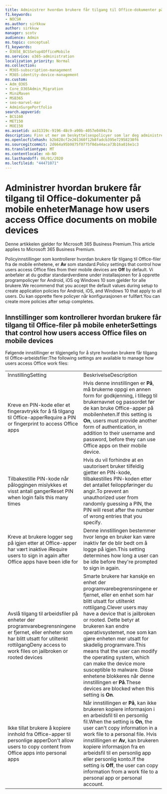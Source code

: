 ```yaml
---
title: Administrer hvordan brukere får tilgang til Office-dokumenter på mobile enheter
f1.keywords:
- NOCSH
ms.author: sirkkuw
author: sirkkuw
manager: scotv
audience: Admin
ms.topic: conceptual
f1_keywords:
- O365E_BCSSetup4OfficeMobile
ms.service: o365-administration
localization_priority: Normal
ms.collection:
- M365-subscription-management
- M365-identity-device-management
ms.custom:
- Adm_O365
- Core_O365Admin_Migration
- MiniMaven
- MSB365
- seo-marvel-mar
- AdminSurgePortfolio
search.appverid:
- BCS160
- MET150
- MOE150
ms.assetid: aa31319c-9196-48c9-a90b-4057e0494c7a
description: Finn ut mer om beskyttelsespolicyer som lar deg administrere hvordan brukere får tilgang til Office-apper og arbeidsfiler fra mobile enheter.
ms.openlocfilehash: b2b828cf2e201360f12b8fadcb395e72958230f6
ms.sourcegitcommit: 2d664a95b9875f0775f0da44aca73b16a816e1c3
ms.translationtype: MT
ms.contentlocale: nb-NO
ms.lasthandoff: 06/01/2020
ms.locfileid: "44471071"
---
```

# <a name="manage-how-users-access-office-documents-on-mobile-devices"></a><span data-ttu-id="1e884-103">Administrer hvordan brukere får tilgang til Office-dokumenter på mobile enheter</span><span class="sxs-lookup"><span data-stu-id="1e884-103">Manage how users access Office documents on mobile devices</span></span>

<span data-ttu-id="1e884-104">Denne artikkelen gjelder for Microsoft 365 Business Premium.</span><span class="sxs-lookup"><span data-stu-id="1e884-104">This article applies to Microsoft 365 Business Premium.</span></span>

<span data-ttu-id="1e884-105">Policyinnstillinger som kontrollerer hvordan brukere får tilgang til Office-filer fra de mobile enhetene, er **Av** som standard.</span><span class="sxs-lookup"><span data-stu-id="1e884-105">Policy settings that control how users access Office files from their mobile devices are **Off** by default.</span></span> <span data-ttu-id="1e884-106">Vi anbefaler at du godtar standardverdiene under installasjonen for å opprette programpolicyer for Android, iOS og Windows 10 som gjelder for alle brukere.</span><span class="sxs-lookup"><span data-stu-id="1e884-106">We recommend that you accept the default values during setup to create application policies for Android, iOS, and Windows 10 that apply to all users.</span></span> <span data-ttu-id="1e884-107">Du kan opprette flere policyer når konfigurasjonen er fullført.</span><span class="sxs-lookup"><span data-stu-id="1e884-107">You can create more policies after setup completes.</span></span> 
  
## <a name="settings-that-control-how-users-access-office-files-on-mobile-devices"></a><span data-ttu-id="1e884-108">Innstillinger som kontrollerer hvordan brukere får tilgang til Office-filer på mobile enheter</span><span class="sxs-lookup"><span data-stu-id="1e884-108">Settings that control how users access Office files on mobile devices</span></span>

<span data-ttu-id="1e884-109">Følgende innstillinger er tilgjengelig for å styre hvordan brukere får tilgang til Office-arbeidsfiler:</span><span class="sxs-lookup"><span data-stu-id="1e884-109">The following settings are available to manage how users access Office work files:</span></span>
  
|||
|:-----|:-----|
|<span data-ttu-id="1e884-110">Innstilling</span><span class="sxs-lookup"><span data-stu-id="1e884-110">Setting</span></span>  <br/> |<span data-ttu-id="1e884-111">Beskrivelse</span><span class="sxs-lookup"><span data-stu-id="1e884-111">Description</span></span>  <br/> |
|<span data-ttu-id="1e884-112">Kreve en PIN-kode eller et fingeravtrykk for å få tilgang til Office-apper</span><span class="sxs-lookup"><span data-stu-id="1e884-112">Require a PIN or fingerprint to access Office apps</span></span>  <br/> |<span data-ttu-id="1e884-113">Hvis denne innstillingen er **På**, må brukerne oppgi en annen form for godkjenning, i tillegg til brukernavnet og passordet før de kan bruke Office-apper på mobilenheten.</span><span class="sxs-lookup"><span data-stu-id="1e884-113">If this setting is **On**, users must provide another form of authentication, in addition to their username and password, before they can use Office apps on their mobile device.</span></span>  <br/> |
|<span data-ttu-id="1e884-114">Tilbakestille PIN-kode når påloggingen mislykkes et visst antall ganger</span><span class="sxs-lookup"><span data-stu-id="1e884-114">Reset PIN when login fails this many times</span></span>  <br/> |<span data-ttu-id="1e884-115">Hvis du vil forhindre at en uautorisert bruker tilfeldig gjetter en PIN-kode, tilbakestilles PIN-koden etter det antallet feiloppføringer du angir.</span><span class="sxs-lookup"><span data-stu-id="1e884-115">To prevent an unauthorized user from randomly guessing a PIN, the PIN will reset after the number of wrong entries that you specify.</span></span>  <br/> |
|<span data-ttu-id="1e884-116">Kreve at brukere logger seg på igjen etter at Office-apper har vært inaktive i</span><span class="sxs-lookup"><span data-stu-id="1e884-116">Require users to sign in again after Office apps have been idle for</span></span>  <br/> |<span data-ttu-id="1e884-117">Denne innstillingen bestemmer hvor lenge en bruker kan være inaktiv før de blir bedt om å logge på igjen.</span><span class="sxs-lookup"><span data-stu-id="1e884-117">This setting determines how long a user can be idle before they're prompted to sign in again.</span></span>  <br/> |
|<span data-ttu-id="1e884-118">Avslå tilgang til arbeidsfiler på enheter der programvarebegrensningene er fjernet, eller enheter som har blitt utsatt for utiltenkt rottilgang</span><span class="sxs-lookup"><span data-stu-id="1e884-118">Deny access to work files on jailbroken or rooted devices</span></span>  <br/> |<span data-ttu-id="1e884-119">Smarte brukere har kanskje en enhet der programvarebegrensningene er fjernet, eller en enhet som har blitt utsatt for utiltenkt rottilgang.</span><span class="sxs-lookup"><span data-stu-id="1e884-119">Clever users may have a device that is jailbroken or rooted.</span></span> <span data-ttu-id="1e884-120">Dette betyr at brukeren kan endre operativsystemet, noe som kan gjøre enheten mer utsatt for skadelig programvare.</span><span class="sxs-lookup"><span data-stu-id="1e884-120">This means that the user can modify the operating system, which can make the device more susceptible to malware.</span></span> <span data-ttu-id="1e884-121">Disse enhetene blokkeres når denne innstillingen er **På**.</span><span class="sxs-lookup"><span data-stu-id="1e884-121">These devices are blocked when this setting is **On**.</span></span>  <br/> |
|<span data-ttu-id="1e884-122">Ikke tillat brukere å kopiere innhold fra Office-apper til personlige apper</span><span class="sxs-lookup"><span data-stu-id="1e884-122">Don't allow users to copy content from Office apps into personal apps</span></span>  <br/> |<span data-ttu-id="1e884-123">Når innstillingen er **På**, kan ikke brukeren kopiere informasjon i en arbeidsfil til en personlig fil.</span><span class="sxs-lookup"><span data-stu-id="1e884-123">When the setting is **On**, the user can't copy information in a work file to a personal file.</span></span> <span data-ttu-id="1e884-124">Hvis innstillingen er **Av**, kan brukeren kopiere informasjon fra en arbeidsfil til en personlig app eller personlig konto.</span><span class="sxs-lookup"><span data-stu-id="1e884-124">If the setting is **Off**, the user can copy information from a work file to a personal app or personal account.</span></span>  <br/> |
   

